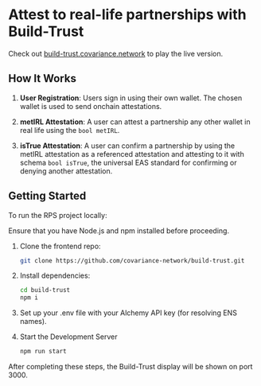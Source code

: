 # Attest to real-life partnerships with Build-Trust


Check out [build-trust.covariance.network](https://build-trust.covariance.network/) to play the live version.

## How It Works

1. **User Registration**: Users sign in using their own wallet. The chosen wallet is used to send onchain attestations.

2. **metIRL Attestation**: A user can attest a partnership any other wallet in real life using the ```bool metIRL```. 

3. **isTrue Attestation**: A user can confirm a partnership by using the metIRL attestation as a referenced attestation and attesting to it with schema ```bool isTrue```, the universal EAS standard for confirming or denying another attestation. 


## Getting Started

To run the RPS project locally:

Ensure that you have Node.js and npm installed before proceeding.

1. Clone the frontend repo:
   ```bash
   git clone https://github.com/covariance-network/build-trust.git
   ```
2. Install dependencies:
   ```bash
   cd build-trust
   npm i
   ```
3. Set up your .env file with your Alchemy API key (for resolving ENS names).

4. Start the Development Server
   ```bash
   npm run start
   ```
After completing these steps, the Build-Trust display will be shown on port 3000.
